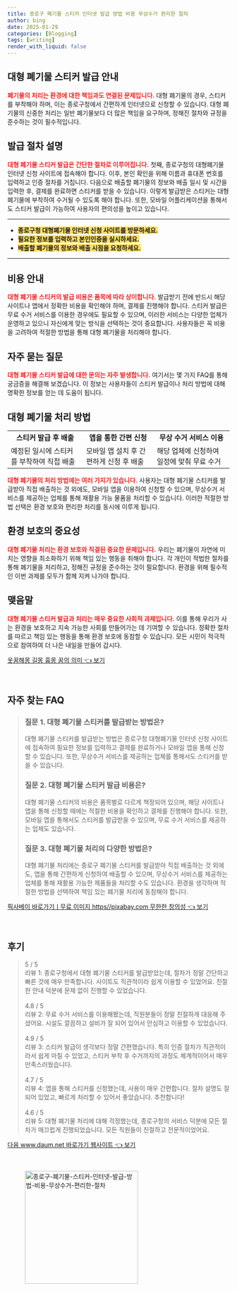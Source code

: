 ```yaml
---
title: 종로구 폐기물 스티커 인터넷 발급 방법 비용 무상수거 편리한 절차
author: bing
date: 2025-01-29
categories: [Blogging]
tags: [writing]
render_with_liquid: false
---
```



<h2 id='대형 폐기물 스티커 발급 안내'>대형 폐기물 스티커 발급 안내</h2>

<p><b><span style="color: #ee2323;">폐기물의 처리는 환경에 대한 책임과도 연결된 문제입니다.</span></b> 대형 폐기물의 경우, 스티커를 부착해야 하며, 이는 종로구청에서 간편하게 인터넷으로 신청할 수 있습니다. 대형 폐기물의 신중한 처리는 일반 폐기물보다 더 많은 책임을 요구하며, 정해진 절차와 규정을 준수하는 것이 필수적입니다.</p>

<h2 id='발급 절차 설명'>발급 절차 설명</h2>

<p><b><span style="color: #ee2323;">대형 폐기물 스티커 발급은 간단한 절차로 이루어집니다.</span></b> 첫째, 종로구청의 대형폐기물 인터넷 신청 사이트에 접속해야 합니다. 이후, 본인 확인을 위해 이름과 휴대폰 번호를 입력하고 인증 절차를 거칩니다. 다음으로 배출할 폐기물의 정보와 배출 일시 및 시간을 입력한 후, 결제를 완료하면 스티커를 받을 수 있습니다. 이렇게 발급받은 스티커는 대형 폐기물에 부착하여 수거될 수 있도록 해야 합니다. 또한, 모바일 어플리케이션을 통해서도 스티커 발급이 가능하여 사용자의 편의성을 높이고 있습니다.</p>

<hr />

<ul>
    <li><b><span style="background-color: #ffe066;">종로구청 대형폐기물 인터넷 신청 사이트를 방문하세요.</span></b></li>
    <li><b><span style="background-color: #ffe066;">필요한 정보를 입력하고 본인인증을 실시하세요.</span></b></li>
    <li><b><span style="background-color: #ffe066;">배출할 폐기물의 정보와 배출 시점을 요청하세요.</span></b></li>
</ul>

<hr />

<h2 id='비용 안내'>비용 안내</h2>

<p><b><span style="color: #ee2323;">대형 폐기물 스티커의 발급 비용은 품목에 따라 상이합니다.</span></b> 발급받기 전에 반드시 해당 사이트나 앱에서 정확한 비용을 확인해야 하며, 결제를 진행해야 합니다. 스티커 발급은 무료 수거 서비스를 이용한 경우에도 필요할 수 있으며, 이러한 서비스는 다양한 업체가 운영하고 있으니 자신에게 맞는 방식을 선택하는 것이 중요합니다. 사용자들은 꼭 비용을 고려하여 적절한 방법을 통해 대형 폐기물을 처리해야 합니다.</p>

<h2 id='자주 묻는 질문'>자주 묻는 질문</h2>

<p><b><span style="color: #ee2323;">대형 폐기물 스티커 발급에 대한 문의는 자주 발생합니다.</span></b> 여기서는 몇 가지 FAQ를 통해 궁금증을 해결해 보겠습니다. 이 정보는 사용자들이 스티커 발급이나 처리 방법에 대해 명확한 정보를 얻는 데 도움이 됩니다.</p>

<h2 id='대형 폐기물 처리 방법'>대형 폐기물 처리 방법</h2>

<table>
    <tr>
        <td style="text-align: center; height: 17px;"><b>스티커 발급 후 배출</b></td>
        <td style="text-align: center; height: 17px;"><b>앱을 통한 간편 신청</b></td>
        <td style="text-align: center; height: 17px;"><b>무상 수거 서비스 이용</b></td>
    </tr>
    <tr>
        <td>예정된 일시에 스티커를 부착하여 직접 배출</td>
        <td>모바일 앱 설치 후 간편하게 신청 후 배출</td>
        <td>해당 업체에 신청하여 일정에 맞춰 무료 수거</td>
    </tr>
</table>

<p><b><span style="color: #ee2323;">대형 폐기물의 처리 방법에는 여러 가지가 있습니다.</span></b> 사용자는 대형 폐기물 스티커를 발급받아 직접 배출하는 것 외에도, 모바일 앱을 이용하여 신청할 수 있으며, 무상수거 서비스를 제공하는 업체를 통해 재활용 가능 물품을 처리할 수 있습니다. 이러한 적절한 방법 선택은 환경 보호와 편리한 처리를 동시에 이루게 됩니다.</p>

<h2 id='환경 보호의 중요성'>환경 보호의 중요성</h2>

<p><b><span style="color: #ee2323;">대형 폐기물 처리는 환경 보호와 직결된 중요한 문제입니다.</span></b> 우리는 폐기물이 자연에 미치는 영향을 최소화하기 위해 책임 있는 행동을 취해야 합니다. 각 개인이 적법한 절차를 통해 폐기물을 처리하고, 정해진 규정을 준수하는 것이 필요합니다. 환경을 위해 필수적인 이번 과제를 모두가 함께 지켜 나가야 합니다.</p>

<h2 id='맺음말'>맺음말</h2>

<p><b><span style="color: #ee2323;">대형 폐기물 스티커 발급과 처리는 매우 중요한 사회적 과제입니다.</span></b> 이를 통해 우리가 사는 환경을 보호하고 지속 가능한 사회를 만들어가는 데 기여할 수 있습니다. 정확한 절차를 따르고 책임 있는 행동을 통해 환경 보호에 동참할 수 있습니다. 모든 시민이 적극적으로 참여하여 더 나은 내일을 만들어 갑시다.</p>


<p><a class="click-button" title="옷꿈해몽 길몽 흉몽 꿈의 의미" href="https://adkhouse.github.io/posts/%EC%98%B7%EA%BF%88%ED%95%B4%EB%AA%BD-%EA%B8%B8%EB%AA%BD-%ED%9D%89%EB%AA%BD-%EA%BF%88%EC%9D%98-%EC%9D%98%EB%AF%B8/" rel="dofollow">옷꿈해몽 길몽 흉몽 꿈의 의미 👈 보기</a></p><br>
<h2 id='자주_찾는_FAQ'>자주 찾는 FAQ</h2>
<div itemscope="" itemtype="https://schema.org/FAQPage"> 
<blockquote> 
<div itemscope="" itemprop="mainEntity" itemtype="https://schema.org/Question"> 
<h3 itemprop="name">질문 1. 대형 폐기물 스티커를 발급받는 방법은?</h3> 
<div itemscope="" itemprop="acceptedAnswer" itemtype="https://schema.org/Answer"> 
<span itemprop="text"> 
<p>대형 폐기물 스티커를 발급받는 방법은 종로구청 대형폐기물 인터넷 신청 사이트에 접속하여 필요한 정보를 입력하고 결제를 완료하거나 모바일 앱을 통해 신청할 수 있습니다. 또한, 무상수거 서비스를 제공하는 업체를 통해서도 스티커를 받을 수 있습니다.</p> 
</span> 
</div> 
</div> 
<div itemscope="" itemprop="mainEntity" itemtype="https://schema.org/Question"> 
<h3 itemprop="name">질문 2. 대형 폐기물 스티커 발급 비용은?</h3> 
<div itemscope="" itemprop="acceptedAnswer" itemtype="https://schema.org/Answer"> 
<span itemprop="text"> 
<p>대형 폐기물 스티커의 비용은 품목별로 다르게 책정되어 있으며, 해당 사이트나 앱을 통해 신청할 때에는 적절한 비용을 확인하고 결제를 진행해야 합니다. 또한, 모바일 앱을 통해서도 스티커를 발급받을 수 있으며, 무료 수거 서비스를 제공하는 업체도 있습니다.</p> 
</span> 
</div> 
</div> 
<div itemscope="" itemprop="mainEntity" itemtype="https://schema.org/Question"> 
<h3 itemprop="name">질문 3. 대형 폐기물 처리의 다양한 방법은?</h3> 
<div itemscope="" itemprop="acceptedAnswer" itemtype="https://schema.org/Answer"> 
<span itemprop="text"> 
<p>대형 폐기물 처리에는 종로구 폐기물 스티커를 발급받아 직접 배출하는 것 외에도, 앱을 통해 간편하게 신청하여 배출할 수 있으며, 무상수거 서비스를 제공하는 업체를 통해 재활용 가능한 제품들을 처리할 수도 있습니다. 환경을 생각하며 적절한 방법을 선택하여 책임 있는 폐기물 처리에 동참해야 합니다.</p> 
</span> 
</div> 
</div> 
</blockquote> 
</div>
<p><a class="click-button" title="픽사베이 바로가기ㅣ무료 이미지 https//pixabay.com 무한한 창의성" href="https://adkhouse.github.io/posts/%ED%94%BD%EC%82%AC%EB%B2%A0%EC%9D%B4-%EB%B0%94%EB%A1%9C%EA%B0%80%EA%B8%B0%E3%85%A3%EB%AC%B4%EB%A3%8C-%EC%9D%B4%EB%AF%B8%EC%A7%80-httpspixabay.com-%EB%AC%B4%ED%95%9C%ED%95%9C-%EC%B0%BD%EC%9D%98%EC%84%B1/" rel="dofollow">픽사베이 바로가기ㅣ무료 이미지 https//pixabay.com 무한한 창의성 👈 보기</a></p><br>
<h2 id='후기'>후기</h2>
<div itemscope itemtype="https://schema.org/Product">
  <blockquote>
  <div itemprop="review" itemscope itemtype="https://schema.org/Review">
      <div itemprop="reviewRating" itemscope itemtype="https://schema.org/Rating"> <span itemprop="ratingValue">5</span> / <span itemprop="bestRating">5</span> </div>
      <span itemprop="reviewBody">리뷰 1: 종로구청에서 대형 폐기물 스티커를 발급받았는데, 절차가 정말 간단하고 빠른 것에 매우 만족합니다. 사이트도 직관적이라 쉽게 이용할 수 있었어요. 친절한 안내 덕분에 문제 없이 진행할 수 있었습니다.</span>
  </div>
  <br>
  <div itemprop="review" itemscope itemtype="https://schema.org/Review">
      <div itemprop="reviewRating" itemscope itemtype="https://schema.org/Rating"> <span itemprop="ratingValue">4.8</span> / <span itemprop="bestRating">5</span> </div>
      <span itemprop="reviewBody">리뷰 2: 무료 수거 서비스를 이용해봤는데, 직원분들이 정말 친절하게 대응해 주셨어요. 시설도 깔끔하고 설비가 잘 되어 있어서 안심하고 이용할 수 있었습니다.</span>
  </div>
  <br>
  <div itemprop="review" itemscope itemtype="https://schema.org/Review">
      <div itemprop="reviewRating" itemscope itemtype="https://schema.org/Rating"> <span itemprop="ratingValue">4.9</span> / <span itemprop="bestRating">5</span> </div>
      <span itemprop="reviewBody">리뷰 3: 스티커 발급이 생각보다 정말 간편했습니다. 특히 인증 절차가 직관적이라서 쉽게 마칠 수 있었고, 스티커 부착 후 수거까지의 과정도 체계적이어서 매우 만족스러웠습니다.</span>
  </div>
  <br>
  <div itemprop="review" itemscope itemtype="https://schema.org/Review">
      <div itemprop="reviewRating" itemscope itemtype="https://schema.org/Rating"> <span itemprop="ratingValue">4.7</span> / <span itemprop="bestRating">5</span> </div>
      <span itemprop="reviewBody">리뷰 4: 앱을 통해 스티커를 신청했는데, 사용이 매우 간편합니다. 절차 설명도 잘 되어 있었고, 빠르게 처리할 수 있어서 좋았습니다. 추천합니다!</span>
  </div>
  <br>
  <div itemprop="review" itemscope itemtype="https://schema.org/Review">
      <div itemprop="reviewRating" itemscope itemtype="https://schema.org/Rating"> <span itemprop="ratingValue">4.6</span> / <span itemprop="bestRating">5</span> </div>
      <span itemprop="reviewBody">리뷰 5: 대형 폐기물 처리에 대해 걱정했는데, 종로구청의 서비스 덕분에 모든 절차가 매끄럽게 진행되었습니다. 모든 직원들이 친절하고 전문적이었어요.</span>
  </div>
  </blockquote>
</div>
<p><a class="click-button" title="다음 www.daum.net 바로가기 웹사이트" href="https://adkhouse.github.io/posts/%EB%8B%A4%EC%9D%8C-www.daum.net-%EB%B0%94%EB%A1%9C%EA%B0%80%EA%B8%B0-%EC%9B%B9%EC%82%AC%EC%9D%B4%ED%8A%B8/" rel="dofollow">다음 www.daum.net 바로가기 웹사이트 👈 보기</a></p><br>
<figure class="image"><img src="https://adkhouse.github.io/assets/img/thumbnail/종로구-폐기물-스티커-인터넷-발급-방법-비용-무상수거-편리한-절차.webp" alt="종로구-폐기물-스티커-인터넷-발급-방법-비용-무상수거-편리한-절차" width="256" height="256"></figure>